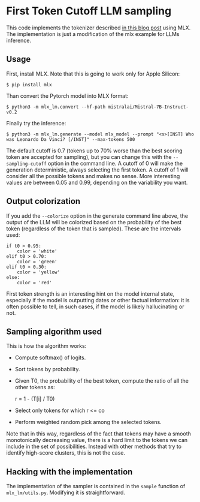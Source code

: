 # First Token Cutoff LLM sampling

This code implements the tokenizer described [in this blog post](http://antirez.com/news/142) using MLX.
The implementation is just a modification of the mlx example for LLMs inference.

## Usage

First, install MLX. Note that this is going to work only for Apple Silicon:

    $ pip install mlx

Than convert the Pytorch model into MLX format:

    $ python3 -m mlx_lm.convert --hf-path mistralai/Mistral-7B-Instruct-v0.2

Finally try the inference:

    $ python3 -m mlx_lm.generate --model mlx_model --prompt "<s>[INST] Who was Leonardo Da Vinci? [/INST]" --max-tokens 500

The default cutoff is 0.7 (tokens up to 70% worse than the best scoring token are accepted for sampling), but you can change this with the `--sampling-cutoff` option in the command line. A cutoff of 0 will make the generation deterministic, always selecting the first token. A cutoff of 1 will consider all the possible tokens and makes no sense. More interesting values are between 0.05 and 0.99, depending on the variability you want.

## Output colorization

If you add the `--colorize` option in the generate command line above, the output of the LLM will be colorized based on the probability of the best token (regardless of the token that is sampled). These are the intervals used:

```
if t0 > 0.95:
    color = 'white'
elif t0 > 0.70:
    color = 'green'
elif t0 > 0.30:
    color = 'yellow'
else:
    color = 'red'
```

First token strength is an interesting hint on the model internal state, especially if the model is outputting dates or other factual information: it is often possible to tell, in such cases, if the model is likely hallucinating or not.

## Sampling algorithm used

This is how the algorithm works:

* Compute softmax() of logits.
* Sort tokens by probability.
* Given T0, the probability of the best token, compute the ratio of all the other tokens as:

    r = 1 - (T[i] / T0)

* Select only tokens for which r <= co
* Perform weighted random pick among the selected tokens.

Note that in this way, regardless of the fact that tokens may have a smooth monotonically decreasing value, there is a hard limit to the tokens we can include in the set of possibilities. Instead with other methods that try to identify high-score clusters, this is not the case.

## Hacking with the implementation

The implementation of the sampler is contained in the `sample` function of `mlx_lm/utils.py`.
Modifying it is straightforward.
